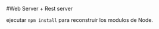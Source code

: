 #Web Server + Rest server

ejecutar ```npm install``` para reconstruir los modulos de Node.

            